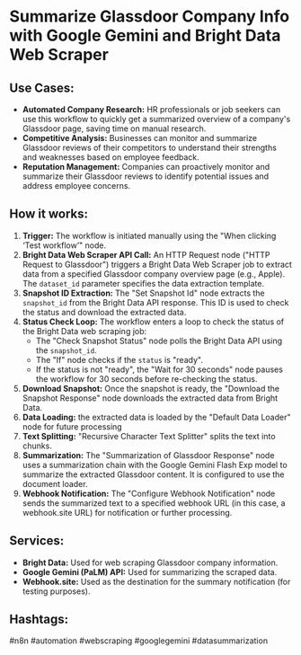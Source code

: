 # Summarize Glassdoor Company Info with Google Gemini and Bright Data Web Scraper

## Use Cases:

- **Automated Company Research:**  HR professionals or job seekers can use this workflow to quickly get a summarized overview of a company's Glassdoor page, saving time on manual research.
- **Competitive Analysis:** Businesses can monitor and summarize Glassdoor reviews of their competitors to understand their strengths and weaknesses based on employee feedback.
- **Reputation Management:**  Companies can proactively monitor and summarize their Glassdoor reviews to identify potential issues and address employee concerns.

## How it works:

1. **Trigger:** The workflow is initiated manually using the "When clicking ‘Test workflow’" node.
2. **Bright Data Web Scraper API Call:** An HTTP Request node ("HTTP Request to Glassdoor") triggers a Bright Data Web Scraper job to extract data from a specified Glassdoor company overview page (e.g., Apple).  The `dataset_id` parameter specifies the data extraction template.
3. **Snapshot ID Extraction:** The "Set Snapshot Id" node extracts the `snapshot_id` from the Bright Data API response. This ID is used to check the status and download the extracted data.
4. **Status Check Loop:** The workflow enters a loop to check the status of the Bright Data web scraping job:
    - The "Check Snapshot Status" node polls the Bright Data API using the `snapshot_id`.
    - The "If" node checks if the `status` is "ready".
    - If the status is not "ready", the "Wait for 30 seconds" node pauses the workflow for 30 seconds before re-checking the status.
5. **Download Snapshot:** Once the snapshot is ready, the "Download the Snapshot Response" node downloads the extracted data from Bright Data.
6. **Data Loading:** the extracted data is loaded by the "Default Data Loader" node for future processing
7. **Text Splitting:** "Recursive Character Text Splitter" splits the text into chunks.
8. **Summarization:**  The "Summarization of Glassdoor Response" node uses a summarization chain with the Google Gemini Flash Exp model to summarize the extracted Glassdoor content.  It is configured to use the document loader.
9. **Webhook Notification:** The "Configure Webhook Notification" node sends the summarized text to a specified webhook URL (in this case, a webhook.site URL) for notification or further processing.

## Services:

- **Bright Data:** Used for web scraping Glassdoor company information.
- **Google Gemini (PaLM) API:** Used for summarizing the scraped data.
- **Webhook.site:** Used as the destination for the summary notification (for testing purposes).

## Hashtags:

#n8n #automation #webscraping #googlegemini #datasummarization
